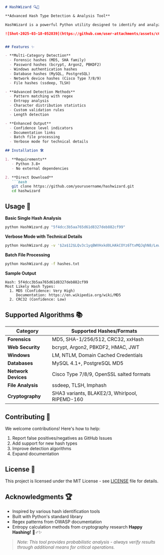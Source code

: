 ```markdown
# HashWizard 🔍🔐

**Advanced Hash Type Detection & Analysis Tool**

HashWizard is a powerful Python utility designed to identify and analyze various types of cryptographic hashes and encrypted strings. Perfect for security researchers, forensic analysts, and penetration testers working in cybersecurity investigations.

![Shot-2025-03-18-052839](https://github.com/user-attachments/assets/c6f9a447-1319-4068-ad4f-3ca814286693)


## Features ✨

- **Multi-Category Detection**
  - Forensic hashes (MD5, SHA family)
  - Password hashes (bcrypt, Argon2, PBKDF2)
  - Windows authentication hashes
  - Database hashes (MySQL, PostgreSQL)
  - Network device hashes (Cisco Type 7/8/9)
  - File hashes (ssdeep, TLSH)

- **Advanced Detection Methods**
  - Pattern matching with regex
  - Entropy analysis
  - Character distribution statistics
  - Custom validation rules
  - Length detection

- **Enhanced Output**
  - Confidence level indicators
  - Documentation links
  - Batch file processing
  - Verbose mode for technical details

## Installation 🛠️

1. **Requirements**
   - Python 3.8+
   - No external dependencies

2. **Direct Download**
   ```bash
   git clone https://github.com/yourusername/hashwizard.git
   cd hashwizard
   ```

## Usage 🚀

**Basic Single Hash Analysis**
```bash
python HashWizard.py "5f4dcc3b5aa765d61d8327deb882cf99"
```

**Verbose Mode with Technical Details**
```bash
python HashWizard.py -v '$2a$12$LQv3c1yqBWVHxkd0LHAkCOYz6TtxMQJqhN8/LewdBO.BtXHJMgKlO'
```

**Batch File Processing**
```bash
python HashWizard.py -f hashes.txt
```

**Sample Output**
```
Hash: 5f4dcc3b5aa765d61d8327deb882cf99
Most Likely Hash Types:
  1. MD5 (Confidence: Very High)
     Documentation: https://en.wikipedia.org/wiki/MD5
  2. CRC32 (Confidence: Low)
```

## Supported Algorithms 📚

| Category           | Supported Hashes/Formats                                   |
|--------------------|-----------------------------------------------------------|
| **Forensics**      | MD5, SHA-1/256/512, CRC32, xxHash                         |
| **Web Security**   | bcrypt, Argon2, PBKDF2, HMAC, JWT                         |
| **Windows**        | LM, NTLM, Domain Cached Credentials                       |
| **Databases**      | MySQL 4.1+, PostgreSQL MD5                                |
| **Network Devices**| Cisco Type 7/8/9, OpenSSL salted formats                  |
| **File Analysis**  | ssdeep, TLSH, Imphash                                     |
| **Cryptography**   | SHA3 variants, BLAKE2/3, Whirlpool, RIPEMD-160            |

## Contributing 🤝

We welcome contributions! Here's how to help:
1. Report false positives/negatives as GitHub Issues
2. Add support for new hash types
3. Improve detection algorithms
4. Expand documentation


## License 📜

This project is licensed under the MIT License - see [LICENSE](LICENSE) file for details.

## Acknowledgments 🏆

- Inspired by various hash identification tools
- Built with Python's standard library
- Regex patterns from OWASP documentation
- Entropy calculation methods from cryptography research
**Happy Hashing!** 🧙♂️✨

> *Note: This tool provides probabilistic analysis - always verify results through additional means for critical operations.*
```
